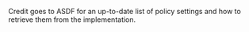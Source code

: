 Credit goes to ASDF for an up-to-date list of policy settings and how to
retrieve them from the implementation.
